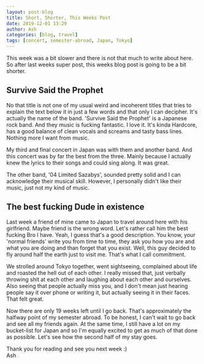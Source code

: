```yaml
---
layout: post-blog
title: Short, Shorter, This Weeks Post
date: 2019-12-01 13:29
author: Ash
categories: [blog, travel]
tags: [concert, semester-abroad, Japan, Tokyo]
---
```


This week was a bit slower and there is not that much to write about here. So after last weeks super post, this weeks blog post is going to be a bit shorter.

## Survive Said the Prophet

No that title is not one of my usual weird and incoherent titles that tries to explain the text below it in just a few words and that only I can decipher. It's actually the name of the band. 'Survive Said the Prophet' is a Japanese rock band. And they music is fucking fantastic. I love it. It's kinda Hardcore, has a good balance of clean vocals and screams and tasty bass lines. Nothing more I want from music.

My third and final concert in Japan was with them and another band. And this concert was by far the best from the three. Mainly because I actually knew the lyrics to their songs and could sing along. It was great.

The other band, '04 Limited Sazabys', sounded pretty solid and I can acknowledge their musical skill. However, I personally didn't like their music, just not my kind of music.

## The best fucking Dude in existence

Last week a friend of mine came to Japan to travel around here with his girlfriend. Maybe friend is the wrong word. Let's rather call him the best fucking Bro I have. Yeah, I guess that's a good description. You know, your 'normal friends' write you from time to time, they ask you how you are and what you are doing and than forget that you exist. Well, this guy decided to fly around half the earth just to visit me. That's what I call commitment.

We strolled around Tokyo together, went sightseeing, complained about life and roasted the hell out of each other. I really missed that, just verbally throwing shit at each other and laughing about each other and ourselves. Also seeing that people actually miss you, and I don't mean just hearing people say it over phone or writing it, but actually seeing it in their faces. That felt great.

Now there are only 19 weeks left until I go back. That's approximately the halfway point of my semester abroad. To be honest, I can't wait to go back and see all my friends again. At the same time, I still have a lot on my bucket-list for Japan and so I'm equally excited to get as much of that done as possible. Let's see how the second half of my stay goes.

Thank you for reading and see you next week :)  
Ash
